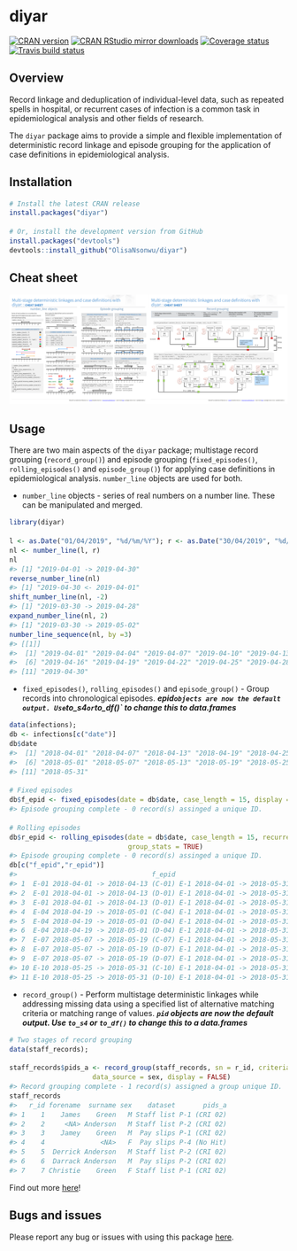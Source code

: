 
diyar
=====

[![CRAN version](http://www.r-pkg.org/badges/version/diyar)](https://cran.r-project.org/package=diyar) [![CRAN RStudio mirror downloads](http://cranlogs.r-pkg.org/badges/diyar)](http://www.r-pkg.org/pkg/diyar) [![Coverage status](https://codecov.io/gh/OlisaNsonwu/diyar/branch/master/graph/badge.svg)](https://codecov.io/github/OlisaNsonwu/diyar?branch=master) [![Travis build status](https://travis-ci.org/OlisaNsonwu/diyar.svg?branch=master)](https://travis-ci.org/OlisaNsonwu/diyar)

Overview
--------

Record linkage and deduplication of individual-level data, such as repeated spells in hospital, or recurrent cases of infection is a common task in epidemiological analysis and other fields of research.

The `diyar` package aims to provide a simple and flexible implementation of deterministic record linkage and episode grouping for the application of case definitions in epidemiological analysis.

Installation
------------

``` r
# Install the latest CRAN release 
install.packages("diyar")

# Or, install the development version from GitHub
install.packages("devtools")
devtools::install_github("OlisaNsonwu/diyar")
```

Cheat sheet
-----------

<a href="https://github.com/OlisaNsonwu/diyar/tree/master/cheatsheet/diyar2.pdf"><img src="https://github.com/OlisaNsonwu/diyar/blob/master/cheatsheet/thumbnail2.png?raw=true"/></a>

Usage
-----

There are two main aspects of the `diyar` package; multistage record grouping (`record_group()`) and episode grouping (`fixed_episodes()`, `rolling_episodes()` and `episode_group()`) for applying case definitions in epidemiological analysis. `number_line` objects are used for both.

-   `number_line` objects - series of real numbers on a number line. These can be manipulated and merged.

``` r
library(diyar)

l <- as.Date("01/04/2019", "%d/%m/%Y"); r <- as.Date("30/04/2019", "%d/%m/%Y")
nl <- number_line(l, r)
nl
#> [1] "2019-04-01 -> 2019-04-30"
reverse_number_line(nl)
#> [1] "2019-04-30 <- 2019-04-01"
shift_number_line(nl, -2)
#> [1] "2019-03-30 -> 2019-04-28"
expand_number_line(nl, 2)
#> [1] "2019-03-30 -> 2019-05-02"
number_line_sequence(nl, by =3)
#> [[1]]
#>  [1] "2019-04-01" "2019-04-04" "2019-04-07" "2019-04-10" "2019-04-13"
#>  [6] "2019-04-16" "2019-04-19" "2019-04-22" "2019-04-25" "2019-04-28"
#> [11] "2019-04-30"
```

-   `fixed_episodes()`, `rolling_episodes()` and `episode_group()` - Group records into chronological episodes. ***epid`objects are now the default output. Use`to\_s4`or`to\_df()\` to change this to data.frames***

``` r
data(infections);
db <- infections[c("date")]
db$date
#>  [1] "2018-04-01" "2018-04-07" "2018-04-13" "2018-04-19" "2018-04-25"
#>  [6] "2018-05-01" "2018-05-07" "2018-05-13" "2018-05-19" "2018-05-25"
#> [11] "2018-05-31"

# Fixed episodes
db$f_epid <- fixed_episodes(date = db$date, case_length = 15, display = FALSE, group_stats = TRUE)
#> Episode grouping complete - 0 record(s) assinged a unique ID.

# Rolling episodes
db$r_epid <- rolling_episodes(date = db$date, case_length = 15, recurrence_length = 40, display = FALSE, 
                              group_stats = TRUE)
#> Episode grouping complete - 0 record(s) assinged a unique ID.
db[c("f_epid","r_epid")]
#>                                  f_epid                             r_epid
#> 1  E-01 2018-04-01 -> 2018-04-13 (C-01) E-1 2018-04-01 -> 2018-05-31 (C-1)
#> 2  E-01 2018-04-01 -> 2018-04-13 (D-01) E-1 2018-04-01 -> 2018-05-31 (D-1)
#> 3  E-01 2018-04-01 -> 2018-04-13 (D-01) E-1 2018-04-01 -> 2018-05-31 (D-1)
#> 4  E-04 2018-04-19 -> 2018-05-01 (C-04) E-1 2018-04-01 -> 2018-05-31 (R-1)
#> 5  E-04 2018-04-19 -> 2018-05-01 (D-04) E-1 2018-04-01 -> 2018-05-31 (D-1)
#> 6  E-04 2018-04-19 -> 2018-05-01 (D-04) E-1 2018-04-01 -> 2018-05-31 (D-1)
#> 7  E-07 2018-05-07 -> 2018-05-19 (C-07) E-1 2018-04-01 -> 2018-05-31 (D-1)
#> 8  E-07 2018-05-07 -> 2018-05-19 (D-07) E-1 2018-04-01 -> 2018-05-31 (D-7)
#> 9  E-07 2018-05-07 -> 2018-05-19 (D-07) E-1 2018-04-01 -> 2018-05-31 (D-7)
#> 10 E-10 2018-05-25 -> 2018-05-31 (C-10) E-1 2018-04-01 -> 2018-05-31 (D-7)
#> 11 E-10 2018-05-25 -> 2018-05-31 (D-10) E-1 2018-04-01 -> 2018-05-31 (D-7)
```

-   `record_group()` - Perform multistage deterministic linkages while addressing missing data using a specified list of alternative matching criteria or matching range of values. ***`pid` objects are now the default output. Use `to_s4` or `to_df()` to change this to a data.frames***

``` r
# Two stages of record grouping
data(staff_records);

staff_records$pids_a <- record_group(staff_records, sn = r_id, criteria = c(forename, surname),
                     data_source = sex, display = FALSE)
#> Record grouping complete - 1 record(s) assigned a group unique ID.
staff_records
#>   r_id forename  surname sex    dataset       pids_a
#> 1    1    James    Green   M Staff list P-1 (CRI 02)
#> 2    2     <NA> Anderson   M Staff list P-2 (CRI 02)
#> 3    3    Jamey    Green   M  Pay slips P-1 (CRI 02)
#> 4    4              <NA>   F  Pay slips P-4 (No Hit)
#> 5    5  Derrick Anderson   M Staff list P-2 (CRI 02)
#> 6    6  Darrack Anderson   M  Pay slips P-2 (CRI 02)
#> 7    7 Christie    Green   F Staff list P-1 (CRI 02)
```

Find out more [here](https://olisansonwu.github.io/diyar/index.html)!

Bugs and issues
---------------

Please report any bug or issues with using this package [here](https://github.com/OlisaNsonwu/diyar/issues).

